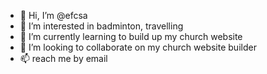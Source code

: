 - 👋 Hi, I’m @efcsa
- 👀 I’m interested in badminton, travelling
- 🌱 I’m currently learning to build up my church website
- 💞️ I’m looking to collaborate on my church website builder
- 📫 reach me by email

<!---
efcsa/efcsa is a ✨ special ✨ repository because its `README.md` (this file) appears on your GitHub profile.
You can click the Preview link to take a look at your changes.
--->
